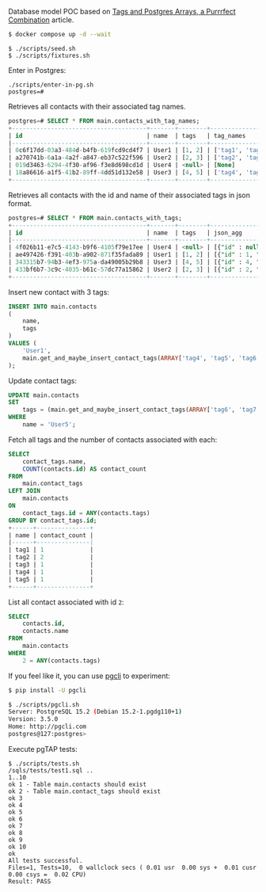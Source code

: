 Database model POC based on [Tags and Postgres Arrays, a Purrrfect Combination](https://www.crunchydata.com/blog/tags-aand-postgres-arrays-a-purrfect-combination) article.

```sh
$ docker compose up -d --wait
```

```
$ ./scripts/seed.sh
$ ./scripts/fixtures.sh
```

Enter in Postgres:
```
./scripts/enter-in-pg.sh
postgres=#
```

Retrieves all contacts with their associated tag names.

```sql
postgres=# SELECT * FROM main.contacts_with_tag_names;
+--------------------------------------+-------+--------+------------------+
| id                                   | name  | tags   | tag_names        |
|--------------------------------------+-------+--------+------------------|
| 0c6f17dd-03a3-484d-b4fb-619fcd9cd4f7 | User1 | [1, 2] | ['tag1', 'tag2'] |
| a270741b-6a1a-4a2f-a847-eb37c522f596 | User2 | [2, 3] | ['tag2', 'tag3'] |
| 019d3463-6294-4f30-af96-f3e8d698cd1d | User4 | <null> | [None]           |
| 18a86616-a1f5-41b2-89ff-4dd51d132e58 | User3 | [4, 5] | ['tag4', 'tag5'] |
+--------------------------------------+-------+--------+------------------+
```

Retrieves all contacts with the id and name of their associated tags in json format.

```sql
postgres=# SELECT * FROM main.contacts_with_tags;
+--------------------------------------+-------+--------+------------------------------------------------------------+
| id                                   | name  | tags   | json_agg                                                   |
|--------------------------------------+-------+--------+------------------------------------------------------------|
| 4f026b11-e7c5-4143-b9f6-4105f79e17ee | User4 | <null> | [{"id" : null, "name" : null}]                             |
| ae497426-f391-403b-a902-871f35fada89 | User1 | [1, 2] | [{"id" : 1, "name" : "tag1"}, {"id" : 2, "name" : "tag2"}] |
| 343315b7-94b3-4ef3-975a-da49005b29b8 | User3 | [4, 5] | [{"id" : 4, "name" : "tag4"}, {"id" : 5, "name" : "tag5"}] |
| 433bf6b7-3c9c-4035-b61c-57dc77a15862 | User2 | [2, 3] | [{"id" : 2, "name" : "tag2"}, {"id" : 3, "name" : "tag3"}] |
+--------------------------------------+-------+--------+------------------------------------------------------------+
```

Insert new contact with 3 tags:

```sql
INSERT INTO main.contacts
(
    name,
    tags
)
VALUES (
    'User1',
    main.get_and_maybe_insert_contact_tags(ARRAY['tag4', 'tag5', 'tag6'])
);
```

Update contact tags:

```sql
UPDATE main.contacts
SET
    tags = (main.get_and_maybe_insert_contact_tags(ARRAY['tag6', 'tag7']))
WHERE
    name = 'User5';
```

Fetch all tags and the number of contacts associated with each:

```sql
SELECT
    contact_tags.name,
    COUNT(contacts.id) AS contact_count
FROM
    main.contact_tags
LEFT JOIN
    main.contacts
ON
    contact_tags.id = ANY(contacts.tags)
GROUP BY contact_tags.id;
+------+---------------+
| name | contact_count |
|------+---------------|
| tag1 | 1             |
| tag2 | 2             |
| tag3 | 1             |
| tag4 | 1             |
| tag5 | 1             |
+------+---------------+
```

List all contact associated with id `2`:

```sql
SELECT
    contacts.id,
    contacts.name
FROM
    main.contacts
WHERE
    2 = ANY(contacts.tags)
```

If you feel like it, you can use [pgcli](https://github.com/dbcli/pgcli) to experiment:

```sh
$ pip install -U pgcli
```

```sh
$ ./scripts/pgcli.sh
Server: PostgreSQL 15.2 (Debian 15.2-1.pgdg110+1)
Version: 3.5.0
Home: http://pgcli.com
postgres@127:postgres>
```

Execute pgTAP tests:

```
$ ./scripts/tests.sh
/sqls/tests/test1.sql ..
1..10
ok 1 - Table main.contacts should exist
ok 2 - Table main.contact_tags should exist
ok 3
ok 4
ok 5
ok 6
ok 7
ok 8
ok 9
ok 10
ok
All tests successful.
Files=1, Tests=10,  0 wallclock secs ( 0.01 usr  0.00 sys +  0.01 cusr  0.00 csys =  0.02 CPU)
Result: PASS
```
